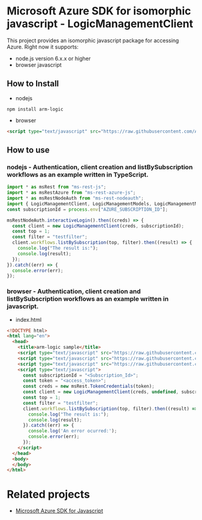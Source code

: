 # Microsoft Azure SDK for isomorphic javascript - LogicManagementClient
This project provides an isomorphic javascript package for accessing Azure. Right now it supports:
- node.js version 6.x.x or higher
- browser javascript

## How to Install

- nodejs
```
npm install arm-logic
```
- browser
```html
<script type="text/javascript" src="https://raw.githubusercontent.com/Azure/azure-sdk-for-js/master/lib/services/arm-logic/logicManagementClientBundle.js"></script>
```

## How to use

### nodejs - Authentication, client creation and listBySubscription workflows as an example written in TypeScript.

```ts
import * as msRest from "ms-rest-js";
import * as msRestAzure from "ms-rest-azure-js";
import * as msRestNodeAuth from "ms-rest-nodeauth";
import { LogicManagementClient, LogicManagementModels, LogicManagementMappers } from "arm-logic";
const subscriptionId = process.env["AZURE_SUBSCRIPTION_ID"];

msRestNodeAuth.interactiveLogin().then((creds) => {
  const client = new LogicManagementClient(creds, subscriptionId);
  const top = 1;
  const filter = "testfilter";
  client.workflows.listBySubscription(top, filter).then((result) => {
    console.log("The result is:");
    console.log(result);
  });
}).catch((err) => {
  console.error(err);
});
```

### browser - Authentication, client creation and listBySubscription workflows as an example written in javascript.

- index.html
```html
<!DOCTYPE html>
<html lang="en">
  <head>
    <title>arm-logic sample</title>
    <script type="text/javascript" src="https://raw.githubusercontent.com/Azure/ms-rest-js/master/msRestBundle.js"></script>
    <script type="text/javascript" src="https://raw.githubusercontent.com/Azure/ms-rest-js/master/msRestAzureBundle.js"></script>
    <script type="text/javascript" src="https://raw.githubusercontent.com/Azure/azure-sdk-for-js/master/lib/services/arm-logic/logicManagementClientBundle.js"></script>
    <script type="text/javascript">
      const subscriptionId = "<Subscription_Id>";
      const token = "<access_token>";
      const creds = new msRest.TokenCredentials(token);
      const client = new LogicManagementClient(creds, undefined, subscriptionId);
      const top = 1;
      const filter = "testfilter";
      client.workflows.listBySubscription(top, filter).then((result) => {
        console.log("The result is:");
        console.log(result);
      }).catch((err) => {
        console.log('An error ocurred:');
        console.error(err);
      });
    </script>
  </head>
  <body>
  </body>
</html>
```

# Related projects
 - [Microsoft Azure SDK for Javascript](https://github.com/Azure/azure-sdk-for-js)
